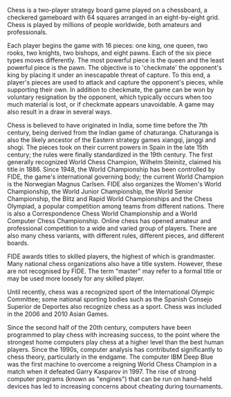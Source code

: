 Chess is a two-player strategy board game played on a chessboard, a checkered gameboard with 64 squares arranged in an eight-by-eight grid. Chess is played by millions of people worldwide, both amateurs and professionals.

Each player begins the game with 16 pieces: one king, one queen, two rooks, two knights, two bishops, and eight pawns. Each of the six piece types moves differently. The most powerful piece is the queen and the least powerful piece is the pawn. The objective is to 'checkmate' the opponent's king by placing it under an inescapable threat of capture. To this end, a player's pieces are used to attack and capture the opponent's pieces, while supporting their own. In addition to checkmate, the game can be won by voluntary resignation by the opponent, which typically occurs when too much material is lost, or if checkmate appears unavoidable. A game may also result in a draw in several ways.

Chess is believed to have originated in India, some time before the 7th century, being derived from the Indian game of chaturanga. Chaturanga is also the likely ancestor of the Eastern strategy games xiangqi, janggi and shogi. The pieces took on their current powers in Spain in the late 15th century; the rules were finally standardized in the 19th century. The first generally recognized World Chess Champion, Wilhelm Steinitz, claimed his title in 1886. Since 1948, the World Championship has been controlled by FIDE, the game's international governing body; the current World Champion is the Norwegian Magnus Carlsen. FIDE also organizes the Women's World Championship, the World Junior Championship, the World Senior Championship, the Blitz and Rapid World Championships and the Chess Olympiad, a popular competition among teams from different nations. There is also a Correspondence Chess World Championship and a World Computer Chess Championship. Online chess has opened amateur and professional competition to a wide and varied group of players. There are also many chess variants, with different rules, different pieces, and different boards.

FIDE awards titles to skilled players, the highest of which is grandmaster. Many national chess organizations also have a title system. However, these are not recognised by FIDE. The term "master" may refer to a formal title or may be used more loosely for any skilled player.

Until recently, chess was a recognized sport of the International Olympic Committee; some national sporting bodies such as the Spanish Consejo Superior de Deportes also recognize chess as a sport. Chess was included in the 2006 and 2010 Asian Games.

Since the second half of the 20th century, computers have been programmed to play chess with increasing success, to the point where the strongest home computers play chess at a higher level than the best human players. Since the 1990s, computer analysis has contributed significantly to chess theory, particularly in the endgame. The computer IBM Deep Blue was the first machine to overcome a reigning World Chess Champion in a match when it defeated Garry Kasparov in 1997. The rise of strong computer programs (known as "engines") that can be run on hand-held devices has led to increasing concerns about cheating during tournaments.